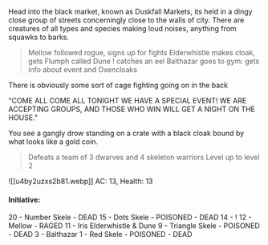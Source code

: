 Head into the black market, known as Duskfall Markets, its held in a dingy close group of streets concerningly close to the walls of city. There are creatures of all types and species making loud noises, anything from squawks to barks. 
>Mellow followed rogue, signs up for fights
>Elderwhistle makes cloak, gets Flumph called Dune
>! catches an eel
>Balthazar goes to gym: gets info about event and Oxencloaks

There is obviously some sort of cage fighting going on in the back

"COME ALL COME ALL TONIGHT WE HAVE A SPECIAL EVENT! WE ARE ACCEPTING GROUPS, AND THOSE WHO WIN WILL GET A NIGHT ON THE HOUSE."

You see a gangly drow standing on a crate with a black cloak bound by what looks like a gold coin. 
>Defeats a team of 3 dwarves and 4 skeleton warriors
>Level up to level 2

![[u4by2uzxs2b81.webp]]
AC: 13, Health: 13

#### Initiative:
20 - Number Skele - DEAD
15 - Dots Skele - POISONED - DEAD
14 - !
12 - Mellow - RAGED
11 - Iris Elderwhistle & Dune
9 - Triangle Skele - POISONED - DEAD
3 - Balthazar
1 - Red Skele - POISONED - DEAD
